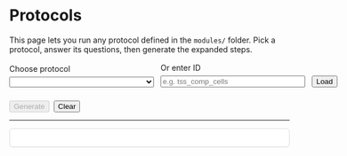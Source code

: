 # Protocols

This page lets you run any protocol defined in the `modules/` folder.
Pick a protocol, answer its questions, then generate the expanded steps.

<div id="protocol-list"></div>

<style>
  /* Keep the control fields from overlapping on narrow or themed layouts */
  #controls { column-gap: 0.75rem; row-gap: 0.75rem; }
  #controls label { display: flex; flex-direction: column; }
  #controls label > input,
  #controls label > select { width: 100%; max-width: 100%; box-sizing: border-box; margin-top: 0.35rem; }
  /* Three-column layout on wider screens */
  @media (min-width: 640px) {
    #controls { grid-template-columns: minmax(260px,1fr) minmax(260px,1fr) auto !important; }
  }
  /* Two columns on very narrow screens */
  @media (max-width: 639px) {
    #controls { grid-template-columns: 1fr !important; }
  }
</style>
<style>
  .proto-card { border: 1px solid #ddd; border-radius: 6px; padding: 16px; background: #fff; box-shadow: 0 1px 2px rgba(0,0,0,0.04); }
  @media print {
    body * { visibility: hidden !important; }
    .proto-print-root, .proto-print-root * { visibility: visible !important; }
    .proto-print-root { position: absolute; inset: 0; margin: 0; padding: 0; box-shadow: none; border: none; }
  }
</style>

<div id="controls" style="display:grid;gap:0.75rem;grid-template-columns:repeat(auto-fit,minmax(220px,1fr));align-items:end;margin:1rem 0;">
  <label>Choose protocol
    <select id="protocol_select"></select>
  </label>
  <label>Or enter ID
    <input id="protocol_id" type="text" placeholder="e.g. tss_comp_cells" />
  </label>
  <div>
    <button id="load">Load</button>
  </div>
</div>

<div id="dynamic-inputs" style="display:grid;gap:0.5rem;grid-template-columns:repeat(auto-fit,minmax(220px,1fr));align-items:end;margin:0.5rem 0;"></div>

<div style="display:flex;gap:0.5rem;margin:0.5rem 0;">
  <button id="generate" disabled>Generate</button>
  <button id="clear" type="button">Clear</button>
</div>

<hr/>

<div id="proto-tools" style="display:none;gap:0.5rem;margin:0.5rem 0;align-items:center;flex-wrap:wrap;">
  <button id="copy-md">Copy Markdown</button>
  <button id="copy-html">Copy Rich Text</button>
  <button id="download-md">Download .md</button>
  <button id="copy-link">Copy Link</button>
  <button id="open-print">Open Print View</button>
  <button id="print-now">Print</button>
</div>
<div id="protocol-output-card" class="proto-card" aria-live="polite">
  <div id="protocol-output" style="white-space:pre-wrap;"></div>
</div>

<script type="module" src="../renderer.js"></script>
<script>
  function $(id){ return document.getElementById(id); }

  let lastProto = null; // { id, title, text, html }

  async function tryLoadIndex(){
    try {
      const res = await fetch("../index.json", { cache: "no-store" });
      if (res.ok) return await res.json();
    } catch {}
    return null;
  }

  function buildInputField(input){
    const wrap = document.createElement('label');
    wrap.textContent = input.label || input.name;

    let el;
    if (input.type === 'boolean') {
      el = document.createElement('input');
      el.type = 'checkbox';
      el.checked = !!input.default;
    } else if (input.type === 'number') {
      el = document.createElement('input');
      el.type = 'number';
      if (input.step) el.step = input.step;
      if (input.default !== undefined) el.value = input.default;
    } else if (input.type === 'select' && Array.isArray(input.options)) {
      el = document.createElement('select');
      for (const opt of input.options){
        const o = document.createElement('option');
        o.value = String(opt);
        o.textContent = String(opt);
        if (input.default !== undefined && String(opt) === String(input.default)) o.selected = true;
        el.appendChild(o);
      }
    } else {
      el = document.createElement('input');
      el.type = 'text';
      if (input.placeholder) el.placeholder = input.placeholder;
      if (input.default !== undefined) el.value = input.default;
    }

    el.id = `in_${input.name}`;
    wrap.appendChild(document.createElement('br'));
    wrap.appendChild(el);
    return wrap;
  }

  function readValues(inputs){
    const vals = {};
    for (const inp of inputs){
      const el = $(`in_${inp.name}`);
      if (!el) continue;
      if (inp.type === 'boolean') vals[inp.name] = !!el.checked;
      else if (inp.type === 'number') vals[inp.name] = parseFloat(el.value || inp.default || 0);
      else vals[inp.name] = el.value || inp.default || '';
    }
    return vals;
  }

  const dyn = $("dynamic-inputs");
  const select = $("protocol_select");
  const idInput = $("protocol_id");
  let currentInputs = [];
  let currentProtocol = null;

  async function populateSelect(){
    select.innerHTML = '';
    const opt0 = document.createElement('option');
    opt0.value = '';
    opt0.textContent = '(select or type an ID)';
    select.appendChild(opt0);

    const index = await tryLoadIndex();
    if (Array.isArray(index) && index.length){
      for (const item of index){
        const opt = document.createElement('option');
        opt.value = item.id;
        opt.textContent = item.title ? `${item.title} — ${item.id}` : item.id;
        select.appendChild(opt);
      }
    }
  }

  async function renderProtocolList(){
    const listEl = document.getElementById("protocol-list");
    const index = await tryLoadIndex();
    if (!listEl) return;
    if (!Array.isArray(index) || !index.length){
      listEl.innerHTML = "";
      return;
    }
    const items = index.map(p => `<li><b>${p.title || p.id}</b> <code>${p.id}</code></li>`).join("");
    listEl.innerHTML = `<h3>Available Protocols</h3><ul>${items}</ul>`;
  }

  async function loadProtocolInputs(pid){
    if (!pid) return;
    try {
      currentInputs = await Protocols.loadInputs(pid);
      currentProtocol = pid;
      dyn.innerHTML = '';
      for (const inp of currentInputs){ dyn.appendChild(buildInputField(inp)); }
      $("generate").disabled = false;
    } catch (e){
      dyn.innerHTML = `<pre>${e.message || e}</pre>`;
      $("generate").disabled = true;
    }
  }

  $("load").addEventListener('click', async ()=>{
    const pid = (idInput.value || select.value).trim();
    await loadProtocolInputs(pid);
  });

  select.addEventListener('change', async ()=>{
    if (!select.value) return;
    idInput.value = select.value;
    await loadProtocolInputs(select.value);
  });

  idInput.addEventListener('keydown', async (e)=>{
    if (e.key === 'Enter'){
      const pid = (idInput.value || select.value).trim();
      if (pid) await loadProtocolInputs(pid);
    }
  });

  $("generate").addEventListener('click', async ()=>{
    if (!currentProtocol) return;
    const vals = readValues(currentInputs);
    try {
      const proto = await Protocols.runProtocol(currentProtocol, vals);
      lastProto = { id: currentProtocol, title: proto.title || currentProtocol, text: proto.text || '', html: proto.html || '' };
      $("protocol-output").innerHTML = lastProto.html || '<pre>' + (lastProto.text || '') + '</pre>';
      $("proto-tools").style.display = 'flex';
      const share = buildShareURL(vals, true);
      history.replaceState(null, '', share);
    } catch(e){
      $("protocol-output").textContent = String(e.message || e);
      $("proto-tools").style.display = 'none';
    }
  });

  $("clear").addEventListener('click', ()=>{
    $("protocol-output").innerHTML = '';
    $("proto-tools").style.display = 'none';
    lastProto = null;
  });

  async function copyMarkdown(){
    if (!lastProto) return;
    const title = '# ' + (lastProto.title || lastProto.id || 'Protocol');
    const md = lastProto.text ? `${title}\n\n${lastProto.text}` : title;
    await navigator.clipboard.writeText(md);
  }
  async function copyHTML(){
    if (!lastProto || !lastProto.html) return;
    if (navigator.clipboard && window.ClipboardItem){
      const data = new ClipboardItem({ 'text/html': new Blob([lastProto.html], { type: 'text/html' }) });
      await navigator.clipboard.write([data]);
    } else {
      const tmp = document.createElement('div');
      tmp.contentEditable = 'true';
      tmp.style.position = 'fixed'; tmp.style.left = '-9999px';
      tmp.innerHTML = lastProto.html;
      document.body.appendChild(tmp);
      const range = document.createRange(); range.selectNodeContents(tmp);
      const sel = window.getSelection(); sel.removeAllRanges(); sel.addRange(range);
      document.execCommand('copy');
      document.body.removeChild(tmp);
    }
  }
  function downloadMD(){
    if (!lastProto) return;
    const name = (lastProto.title || lastProto.id || 'protocol').replace(/\s+/g,'_').toLowerCase() + '.md';
    const blob = new Blob([lastProto.text || ''], { type: 'text/markdown' });
    const a = document.createElement('a');
    a.href = URL.createObjectURL(blob); a.download = name; a.click();
    setTimeout(()=>URL.revokeObjectURL(a.href), 1000);
  }
  function openPrintView(){
    if (!lastProto) return;
    const title = lastProto.title || lastProto.id || 'Protocol';
    const html = `<!doctype html><html><head><meta charset="utf-8"><meta name="viewport" content="width=device-width, initial-scale=1"><title>${title}</title>
      <style>
        body{margin:1rem;font-family:system-ui,-apple-system,Segoe UI,Roboto,Ubuntu,Arial,sans-serif;background:#f7f7f8}
        .proto-card{max-width:800px;margin:0 auto;border:1px solid #ddd;border-radius:6px;padding:16px;background:#fff}
        h1{margin-top:0}
        @media print { body{background:#fff} .proto-card{border:none;box-shadow:none;margin:0;max-width:none} }
      </style>
    </head><body>
      <div class="proto-card proto-print-root">
        <h1>${title}</h1>
        ${lastProto.html || '<pre>'+ (lastProto.text || '') + '</pre>'}
      </div>
    </body></html>`;

    const blob = new Blob([html], { type: 'text/html' });
    const url = URL.createObjectURL(blob);
    const a = document.createElement('a');
    a.href = url; a.target = '_blank'; a.rel = 'noopener';
    document.body.appendChild(a); a.click(); document.body.removeChild(a);
    setTimeout(()=> URL.revokeObjectURL(url), 60000);
  }
  function printNow(){
    if (!lastProto) return;
    const wrap = document.createElement('div');
    wrap.className = 'proto-card proto-print-root';
    wrap.innerHTML = lastProto.html || '<pre>'+ (lastProto.text || '') + '</pre>';
    document.body.appendChild(wrap);
    window.print();
    document.body.removeChild(wrap);
  }
  function buildShareURL(vals, autogen=true){
    if (!currentProtocol) return location.href;
    const q = new URLSearchParams();
    q.set('id', currentProtocol);
    if (autogen) q.set('autogen','1');
    (currentInputs || []).forEach(inp=>{
      const v = vals?.[inp.name];
      if (v !== undefined && v !== '') q.append(inp.name, String(v));
    });
    return `${location.origin}${location.pathname}?${q.toString()}`;
  }
  $("copy-link").addEventListener('click', async ()=>{
    if (!currentProtocol) return;
    const vals = readValues(currentInputs);
    const url = buildShareURL(vals, true);
    await navigator.clipboard.writeText(url);
  });

  async function bootFromQuery(){
    const q = new URLSearchParams(location.search);
    const id = q.get('id');
    if (!id) return;
    $("protocol_id").value = id;
    if ([...select.options].some(o => o.value === id)) select.value = id;
    await loadProtocolInputs(id);
    (currentInputs || []).forEach(inp=>{
      const el = document.getElementById(`in_${inp.name}`);
      if (!el) return;
      const vals = q.getAll(inp.name);
      if (!vals.length) return;
      if (inp.type === 'boolean'){
        const v = q.get(inp.name);
        el.checked = (v === 'true' || v === '1');
      } else {
        el.value = vals[vals.length - 1];
      }
    });
    if (q.get('autogen') === '1') $("generate").click();
  }
  (async ()=>{ await populateSelect(); await renderProtocolList(); await bootFromQuery(); })();
</script>